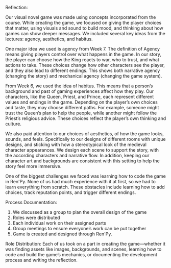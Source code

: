Reflection: 

Our visual novel game was made using concepts incorporated from the course. While creating the game, we focused on giving the player choices that matter, using visuals and sound to build mood, and thinking about how games can show deeper messages. We included several key ideas from the lectures: agency, aesthetics, and habitus.

One major idea we used is agency from Week 7\. The definition of Agency means giving players control over what happens in the game. In our story, the player can choose how the King reacts to war, who to trust, and what actions to take. These choices change how other characters see the player, and they also lead to different endings. This shows both narrative agency (changing the story) and mechanical agency (changing the game system).

From Week 6, we used the idea of habitus. This means that a person’s background and past of gaming experiences affect how they play. Our characters, like the Queen, Priest, and Prince, each represent different values and endings in the game. Depending on the player’s own choices and taste, they may choose different paths. For example, someone might trust the Queen’s plan to help the people, while another might follow the Priest’s religious advice. These choices reflect the player’s own thinking and culture.

We also paid attention to our choices of aesthetics, of how the game looks, sounds, and feels. Specifically to our designs of different rooms with unique designs, and sticking with how a stereotypical look of the medieval character appearances. We design each scene to support the story, with the according characters and narrative flow. In addition, keeping our character art and backgrounds are consistent with this setting to help the story feel more immersive.

One of the biggest challenges we faced was learning how to code the game in Ren'Py. None of us had much experience with it at first, so we had to learn everything from scratch. These obstacles include learning how to add choices, track reputation points, and trigger different endings. 

Process Documentation: 

1. We discussed as a group to plan the overall design of the game  
2. Roles were distributed   
3. Each individual work on their assigned parts  
4. Group meetings to ensure everyone’s work can be put together  
5. Game is created and designed through Ren'Py. 

Role Distribution: Each of us took on a part in creating the game—whether it was finding assets like images, backgrounds, and scenes, learning how to code and build the game’s mechanics, or documenting the development process and writing the reflection.

